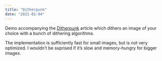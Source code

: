 ```yaml
---
title: "Ditherpunk"
date: "2021-01-04"
---
```


Demo accompanying the [Ditherpunk][ditherpunk] article which dithers an image of your choice with a bunch of dithering algorithms.

<!-- more -->

The implementation is sufficiently fast for small images, but is not very optimized. I wouldn’t be suprised if it’s slow and memory-hungry for bigger images.

[ditherpunk]: /things/ditherpunk